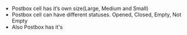 - Postbox cell has it’s own size(Large, Medium and Small)
- Postbox cell can have different statuses. Opened, Closed, Empty, Not Empty
- Also Postbox has it's 
